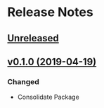# Release Notes

## [Unreleased](https://github.com/ixocreate/framework/compare/0.1.0...develop)

## [v0.1.0 (2019-04-19)](https://github.com/ixocreate/framework/compare/master...v0.1.0)

### Changed
- Consolidate Package
